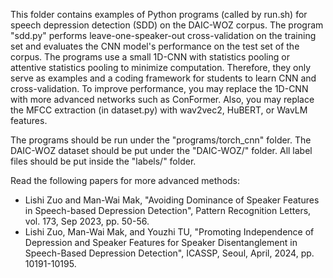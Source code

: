 This folder contains examples of Python programs (called by run.sh) for speech depression detection (SDD) on the DAIC-WOZ corpus. 
The program "sdd.py" performs leave-one-speaker-out cross-validation on the training set and evaluates the CNN model's performance on
the test set of the corpus. The programs use a small 1D-CNN with statistics pooling or attentive statistics pooling to minimize computation. 
Therefore, they only serve as examples and a coding framework for students to learn CNN and cross-validation. 
To improve performance, you may replace the 1D-CNN with more advanced networks such as ConFormer. Also, 
you may replace the MFCC extraction (in dataset.py) with wav2vec2, HuBERT, or WavLM features.

The programs should be run under the "programs/torch_cnn" folder. The DAIC-WOZ dataset should be put under the 
"DAIC-WOZ/" folder. All label files should be put inside the "labels/" folder.

Read the following papers for more advanced methods:

- Lishi Zuo and Man-Wai Mak, "Avoiding Dominance of Speaker Features in Speech-based Depression Detection", Pattern Recognition Letters, vol. 173, Sep 2023, pp. 50-56. 
- Lishi Zuo, Man-Wai Mak, and Youzhi TU, "Promoting Independence of Depression and Speaker Features for Speaker Disentanglement in Speech-Based Depression Detection", ICASSP, Seoul, April, 2024, pp. 10191-10195.

